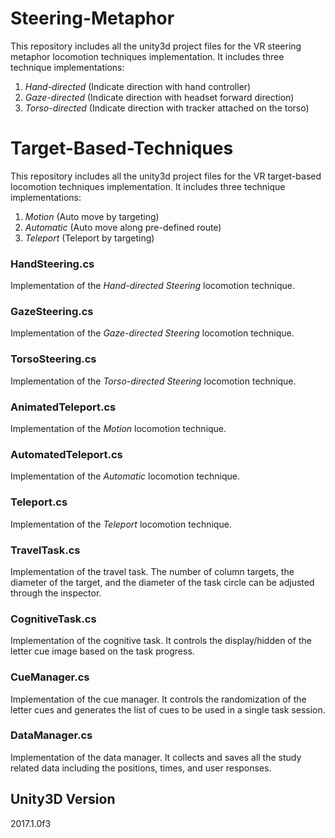 # Steering-Metaphor

This repository includes all the unity3d project files for the VR steering metaphor locomotion techniques implementation. It includes three technique implementations: 
  1. *Hand-directed* (Indicate direction with hand controller)
  2. *Gaze-directed* (Indicate direction with headset forward direction)
  3. *Torso-directed* (Indicate direction with tracker attached on the torso)

# Target-Based-Techniques

This repository includes all the unity3d project files for the VR target-based locomotion techniques implementation. It includes three technique implementations: 
  1. *Motion* (Auto move by targeting)
  2. *Automatic* (Auto move along pre-defined route)
  3. *Teleport* (Teleport by targeting)

### HandSteering.cs

  Implementation of the *Hand-directed Steering* locomotion technique. 
 
### GazeSteering.cs

  Implementation of the *Gaze-directed Steering* locomotion technique.
 
### TorsoSteering.cs

  Implementation of the *Torso-directed Steering* locomotion technique.

### AnimatedTeleport.cs

  Implementation of the *Motion* locomotion technique. 
 
### AutomatedTeleport.cs

  Implementation of the *Automatic* locomotion technique.
 
### Teleport.cs

  Implementation of the *Teleport* locomotion technique.
 
### TravelTask.cs

  Implementation of the travel task. The number of column targets, the diameter of the target, and the diameter of the task circle can be adjusted through the inspector.
 
### CognitiveTask.cs
 
  Implementation of the cognitive task. It controls the display/hidden of the letter cue image based on the task progress.
 
### CueManager.cs
 
  Implementation of the cue manager. It controls the randomization of the letter cues and generates the list of cues to be used in a single task session.
 
### DataManager.cs
 
  Implementation of the data manager. It collects and saves all the study related data including the positions, times, and user responses.

## Unity3D Version

2017.1.0f3
